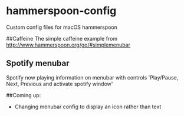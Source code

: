 # hammerspoon-config
Custom config files for macOS hammerspoon

##Caffeine
The simple caffeine example from http://www.hammerspoon.org/go/#simplemenubar

## Spotify menubar
Spotify now playing information on menubar with controls 'Play/Pause, Next, Previous and activate spotify window'

##Coming up:
* Changing menubar config to display an icon rather than text
